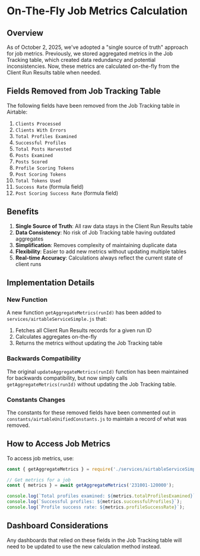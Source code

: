 # On-The-Fly Job Metrics Calculation

## Overview

As of October 2, 2025, we've adopted a "single source of truth" approach for job metrics. Previously, we stored aggregated metrics in the Job Tracking table, which created data redundancy and potential inconsistencies. Now, these metrics are calculated on-the-fly from the Client Run Results table when needed.

## Fields Removed from Job Tracking Table

The following fields have been removed from the Job Tracking table in Airtable:

1. `Clients Processed`
2. `Clients With Errors`
3. `Total Profiles Examined`
4. `Successful Profiles` 
5. `Total Posts Harvested`
6. `Posts Examined`
7. `Posts Scored`
8. `Profile Scoring Tokens`
9. `Post Scoring Tokens` 
10. `Total Tokens Used`
11. `Success Rate` (formula field)
12. `Post Scoring Success Rate` (formula field)

## Benefits

1. **Single Source of Truth**: All raw data stays in the Client Run Results table
2. **Data Consistency**: No risk of Job Tracking table having outdated aggregates
3. **Simplification**: Removes complexity of maintaining duplicate data
4. **Flexibility**: Easier to add new metrics without updating multiple tables
5. **Real-time Accuracy**: Calculations always reflect the current state of client runs

## Implementation Details

### New Function

A new function `getAggregateMetrics(runId)` has been added to `services/airtableServiceSimple.js` that:

1. Fetches all Client Run Results records for a given run ID
2. Calculates aggregates on-the-fly
3. Returns the metrics without updating the Job Tracking table

### Backwards Compatibility

The original `updateAggregateMetrics(runId)` function has been maintained for backwards compatibility, but now simply calls `getAggregateMetrics(runId)` without updating the Job Tracking table.

### Constants Changes

The constants for these removed fields have been commented out in `constants/airtableUnifiedConstants.js` to maintain a record of what was removed.

## How to Access Job Metrics

To access job metrics, use:

```javascript
const { getAggregateMetrics } = require('./services/airtableServiceSimple');

// Get metrics for a job
const { metrics } = await getAggregateMetrics('231001-120000');

console.log(`Total profiles examined: ${metrics.totalProfilesExamined}`);
console.log(`Successful profiles: ${metrics.successfulProfiles}`);
console.log(`Profile success rate: ${metrics.profileSuccessRate}`);
```

## Dashboard Considerations

Any dashboards that relied on these fields in the Job Tracking table will need to be updated to use the new calculation method instead.